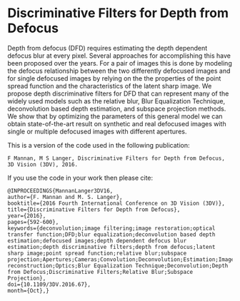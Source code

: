 # Discriminative Filters for Depth from Defocus

Depth from defocus (DFD) requires estimating the depth dependent defocus blur at every pixel. Several approaches for accomplishing this have been proposed over the years. For a pair of images this is done by modeling the defocus relationship between the two differently defocused images and for single defocused images by relying on the the properties of the point spread function and the characteristics of the latent sharp image. We propose depth discriminative filters for DFD that can represent many of the widely used models such as the relative blur, Blur Equalization Technique, deconvolution based depth estimation, and subspace projection methods. We show that by optimizing the parameters of this general model we can obtain state-of-the-art result on synthetic and real defocused images with single or multiple defocused images with different apertures.


This is a version of the code used in the following publication:

```
F Mannan, M S Langer, Discriminative Filters for Depth from Defocus, 3D Vision (3DV), 2016.
```

If you use the code in your work then please cite:

```
@INPROCEEDINGS{MannanLanger3DV16, 
author={F. Mannan and M. S. Langer}, 
booktitle={2016 Fourth International Conference on 3D Vision (3DV)},
title={Discriminative Filters for Depth from Defocus}, 
year={2016}, 
pages={592-600}, 
keywords={deconvolution;image filtering;image restoration;optical transfer function;DFD;blur equalization;deconvolution based depth estimation;defocused images;depth dependent defocus blur estimation;depth discriminative filters;depth from defocus;latent sharp image;point spread function;relative blur;subspace projection;Apertures;Cameras;Convolution;Deconvolution;Estimation;Image reconstruction;Optics;Blur Equalization Technique;Deconvolution;Depth from Defocus;Discriminative Filters;Relative Blur;Subspace Projection}, 
doi={10.1109/3DV.2016.67}, 
month={Oct},}
```

